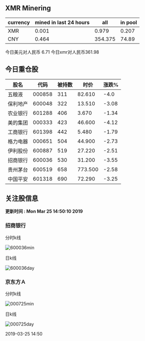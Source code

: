 ## XMR Minering

|currency|mined in last 24 hours|all|in pool|
|---|---|---|---|
|XMR|0.001|0.979|0.207|
|CNY|0.464|354.375|74.89|

今日美元对人民币 6.71	今日xmr对人民币361.98


## 今日重仓股 

|股名|代码|被持数|时价|涨跌%|
|---|---|---|---|---|
|五粮液|000858|311|82.610|-4.0|
|保利地产|600048|322|13.510|-3.08|
|农业银行|601288|406|3.670|-1.34|
|美的集团|000333|423|46.600|-4.12|
|工商银行|601398|442|5.480|-1.79|
|格力电器|000651|504|44.900|-2.73|
|伊利股份|600887|519|27.220|-2.51|
|招商银行|600036|530|31.200|-3.55|
|贵州茅台|600519|658|773.500|-2.58|
|中国平安|601318|690|72.290|-3.25|

## 关注股信息
**更新时间 : Mon Mar 25 14:50:10 2019**
### 招商银行 
分时k线

![600036min](http://image.sinajs.cn/newchart/min/n/sh600036.gif)

日k线

![600036day](http://image.sinajs.cn/newchart/daily/n/sh600036.gif)

### 京东方Ａ 
分时k线

![000725min](http://image.sinajs.cn/newchart/min/n/sz000725.gif)

日k线

![000725day](http://image.sinajs.cn/newchart/daily/n/sz000725.gif)

2019-03-25 14:50